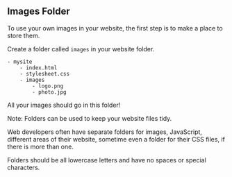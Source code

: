 ## Images Folder

To use your own images in your website, the first step is to make a place to store them.

Create a folder called `images` in your website folder.

    - mysite
        - index.html
        - stylesheet.css
        - images
            - logo.png
            - photo.jpg


All your images should go in this folder!

Note:
Folders can be used to keep your website files tidy. 

Web developers often have separate folders for images, JavaScript, different areas of their website, sometime even a folder for their CSS files, if there is more than one.

Folders should be all lowercase letters and have no spaces or special characters.
